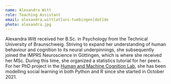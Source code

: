 ```yaml
---
name: Alexandra Witt
role: Teaching Assistant
email: alexandra.witt[at]uni-tuebingen[dot]de
photo: alexandra.jpg
---
```



Alexandra Witt received her B.Sc. in Psychology from the Technical University of Braunschweig. Striving to expand her understanding of human behaviour and cognition to its neural underpinnings, she subsequently joined the IMPRS Neuroscience in Göttingen, which is where she received her MSc. During this time, she organized a statistics tutorial for her peers. For her PhD project in the [Human and Machine Cognition Lab](https://www.hmc-lab.com), she has been modelling social learning in both Python and R since she started in October 2021.